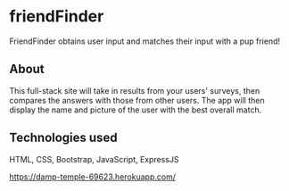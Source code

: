 # friendFinder

FriendFinder obtains user input and matches their input with a pup friend!

## About

This full-stack site will take in results from your users' surveys, then compares the answers with those from other users. The app will then display the name and picture of the user with the best overall match.

## Technologies used

HTML, CSS, Bootstrap, JavaScript, ExpressJS







https://damp-temple-69623.herokuapp.com/
